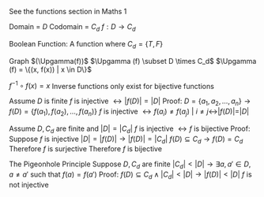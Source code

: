 See the functions section in Maths 1

Domain = $D$
Codomain = $C_d$
$f : D \to C_d$

Boolean Function:
	A function where $C_d = \{T, F\}$

Graph $(\Upgamma(f))$
	$\Upgamma (f) \subset D \times C_d$
	$\Upgamma (f) = \{(x, f(x)) | x \in D\}$

$f^{-1} \circ f(x) = x$
Inverse functions only exist for bijective functions

Assume $D$ is finite
$f$ is injective $\leftrightarrow |f(D)| = |D|$
Proof:
	$D = \{a_1, a_2, \dots, a_n\} \to f(D) = \{f(a_1), f(a_2), \dots, f(a_n)\}$
	$f$ is injective $\leftrightarrow f(a_i) \neq f(a_j)\ |\ i \neq j \leftrightarrow |f(D)| = |D|$

Assume $D, C_d$ are finite and $|D| = |C_d|$
$f$ is injective $\leftrightarrow f$ is bijective
Proof:
	Suppose $f$ is injective
	$|D| = |f(D)| \to |f(D)| = |C_d|$
	$f(D) \subseteq C_d \to f(D) = C_d$
	Therefore $f$ is surjective
	Therefore $f$ is bijective

The Pigeonhole Principle
	Suppose $D, C_d$ are finite
	$|C_d| < |D| \to \exists a, a' \in D, a \neq a'$ such that $f(a) = f(a')$
	Proof:
		$f(D) \subseteq C_d \land |C_d| < |D| \to |f(D)| < |D|$
		$f$ is not injective
		